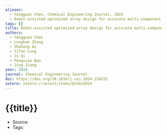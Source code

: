 ```yaml
---
aliases:
  - Yangguan Chen. Chemical Engineering Journal. 2024
  - Robot-assisted optimized array design for accurate multi-component gas quantification
tags: []
title: Robot-assisted optimized array design for accurate multi-component gas quantification
authors:
  - Yangguan Chen
  - Longhan Zhang
  - Zhehong Ai
  - Yifan Long
  - Ji Qi
  - Pengxiao Bao
  - Jing Jiang
year: 2024
journal: Chemical Engineering Journal
doi: https://doi.org/10.1016/j.cej.2024.154225
zotero: zotero://select/items/@chen2024
---
```

<!-- START_TEMPLATE -->
# {{title}}

- Source:
- Tags: 
<!-- END_TEMPLATE -->